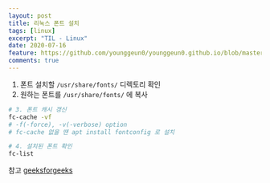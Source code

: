 ```yaml
---
layout: post
title: 리눅스 폰트 설치
tags: [linux]
excerpt: "TIL - Linux"
date: 2020-07-16
feature: https://github.com/younggeun0/younggeun0.github.io/blob/master/_posts/img/til/til.png?raw=true
comments: true
---
```

 
1. 폰트 설치할 `/usr/share/fonts/` 디렉토리 확인
2. 원하는 폰트를 `/usr/share/fonts/` 에 복사

```bash
# 3. 폰트 캐시 갱신 
fc-cache -vf
# -f(-force), -v(-verbose) option 
# fc-cache 없을 땐 apt install fontconfig 로 설치

# 4. 설치된 폰트 확인
fc-list
```

참고 [geeksforgeeks](https://www.geeksforgeeks.org/fc-cache-command-in-linux-with-examples/)